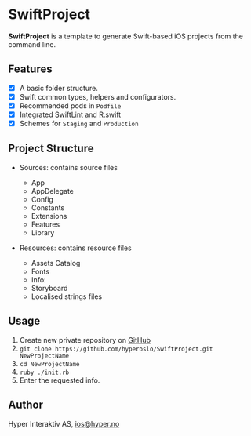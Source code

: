 # SwiftProject

**SwiftProject** is a template to generate Swift-based iOS projects from the
command line.

## Features

- [x] A basic folder structure.
- [x] Swift common types, helpers and configurators.
- [x] Recommended pods in `Podfile`
- [x] Integrated [SwiftLint](https://github.com/realm/SwiftLint) and [R.swift](https://github.com/mac-cain13/R.swift)
- [x] Schemes for `Staging` and `Production`

## Project Structure

- Sources: contains source files
	- App
	- AppDelegate
	- Config
	- Constants
	- Extensions
	- Features
	- Library

- Resources: contains resource files
	- Assets Catalog
	- Fonts
	- Info: 
	- Storyboard
	- Localised strings files

## Usage

1. Create new private repository on [GitHub](https://github.com/organizations/hyperoslo/repositories/new)
1. `git clone https://github.com/hyperoslo/SwiftProject.git NewProjectName`
2. `cd NewProjectName`
3. `ruby ./init.rb`
4. Enter the requested info.

## Author

Hyper Interaktiv AS, ios@hyper.no
